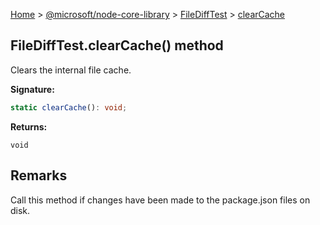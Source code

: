 [Home](./index) &gt; [@microsoft/node-core-library](./node-core-library.md) &gt; [FileDiffTest](./node-core-library.filedifftest.md) &gt; [clearCache](./node-core-library.filedifftest.clearcache.md)

## FileDiffTest.clearCache() method

Clears the internal file cache.

<b>Signature:</b>

```typescript
static clearCache(): void;
```
<b>Returns:</b>

`void`

## Remarks

Call this method if changes have been made to the package.json files on disk.

